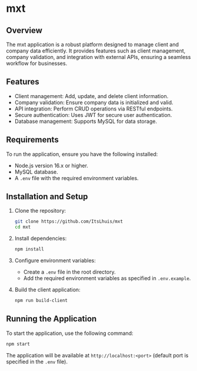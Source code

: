 ﻿# mxt

## Overview

The mxt application is a robust platform designed to manage client and company data efficiently. It provides features such as client management, company validation, and integration with external APIs, ensuring a seamless workflow for businesses.

## Features

- Client management: Add, update, and delete client information.
- Company validation: Ensure company data is initialized and valid.
- API integration: Perform CRUD operations via RESTful endpoints.
- Secure authentication: Uses JWT for secure user authentication.
- Database management: Supports MySQL for data storage.

## Requirements

To run the application, ensure you have the following installed:

- Node.js version 16.x or higher.
- MySQL database.
- A `.env` file with the required environment variables.

## Installation and Setup

1. Clone the repository:

   ```bash
   git clone https://github.com/ItsLhuis/mxt
   cd mxt
   ```

2. Install dependencies:

   ```bash
   npm install
   ```

3. Configure environment variables:

   - Create a `.env` file in the root directory.
   - Add the required environment variables as specified in `.env.example`.

4. Build the client application:
   ```bash
   npm run build-client
   ```

## Running the Application

To start the application, use the following command:

```bash
npm start
```

The application will be available at `http://localhost:<port>` (default port is specified in the `.env` file).
